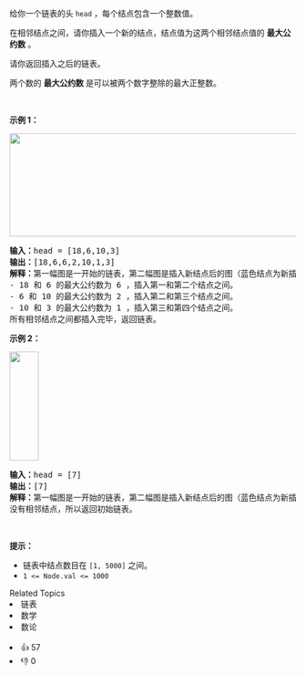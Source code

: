 <p>给你一个链表的头&nbsp;<code>head</code>&nbsp;，每个结点包含一个整数值。</p>

<p>在相邻结点之间，请你插入一个新的结点，结点值为这两个相邻结点值的 <strong>最大公约数</strong>&nbsp;。</p>

<p>请你返回插入之后的链表。</p>

<p>两个数的 <strong>最大公约数</strong>&nbsp;是可以被两个数字整除的最大正整数。</p>

<p>&nbsp;</p>

<p><strong>示例 1：</strong></p>

<p><img alt="" src="https://assets.leetcode.com/uploads/2023/07/18/ex1_copy.png" style="width: 641px; height: 181px;" /></p>

<pre><b>输入：</b>head = [18,6,10,3]
<b>输出：</b>[18,6,6,2,10,1,3]
<b>解释：</b>第一幅图是一开始的链表，第二幅图是插入新结点后的图（蓝色结点为新插入结点）。
- 18 和 6 的最大公约数为 6 ，插入第一和第二个结点之间。
- 6 和 10 的最大公约数为 2 ，插入第二和第三个结点之间。
- 10 和 3 的最大公约数为 1 ，插入第三和第四个结点之间。
所有相邻结点之间都插入完毕，返回链表。
</pre>

<p><strong>示例 2：</strong></p>

<p><img alt="" src="https://assets.leetcode.com/uploads/2023/07/18/ex2_copy1.png" style="width: 51px; height: 191px;" /></p>

<pre><b>输入：</b>head = [7]
<strong>输出：</strong>[7]
<b>解释：</b>第一幅图是一开始的链表，第二幅图是插入新结点后的图（蓝色结点为新插入结点）。
没有相邻结点，所以返回初始链表。
</pre>

<p>&nbsp;</p>

<p><strong>提示：</strong></p>

<ul> 
 <li>链表中结点数目在&nbsp;<code>[1, 5000]</code> 之间。</li> 
 <li><code>1 &lt;= Node.val &lt;= 1000</code></li> 
</ul>

<div><div>Related Topics</div><div><li>链表</li><li>数学</li><li>数论</li></div></div><br><div><li>👍 57</li><li>👎 0</li></div>